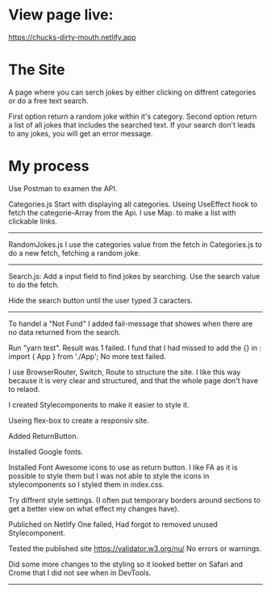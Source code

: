 # View page live:

https://chucks-dirty-mouth.netlify.app

# The Site

A page where you can serch jokes by either clicking on diffrent categories or do a free text search.

First option return a random joke within it's category.
Second option return a list of all jokes that includes the searched text. If your search don't leads to any jokes, you will get an error message.

# My process

Use Postman to examen the API.

Categories.js
Start with displaying all categories. Useing UseEffect hook to fetch the categorie-Array from the Api. I use Map. to make a list with clickable links.

---

RandomJokes.js
I use the categories value from the fetch in Categories.js to do a new fetch, fetching a random joke.

---

Search.js:
Add a input field to find jokes by searching. Use the search value to do the fetch.

Hide the search button until the user typed 3 caracters.

---

To handel a "Not Fund" I added fail-message that showes when there are no data returned from the search.

Run "yarn test". Result was 1 failed. I fund that I had missed to add the {} in : import { App } from './App';
No more test failed.

I use BrowserRouter, Switch, Route to structure the site. I like this way because it is very clear and structured, and that the whole page don't have to relaod.

I created Stylecomponents to make it easier to style it.

Useing flex-box to create a responsiv site.

Added ReturnButton.

Installed Google fonts.

Installed Font Awesome icons to use as return button. I like FA as it is possible to style them but I was not able to style the icons in stylecomponents so I styled them in index.css.

Try diffrent style settings. (I often put temporary borders around sections to get a better view on what effect my changes have).

Publiched on Netlify
One failed, Had forgot to removed unused Stylecomponent.

Tested the published site https://validator.w3.org/nu/
No errors or warnings.

Did some more changes to the styling so it looked better on Safari and Crome that I did not see when in DevTools.

---
